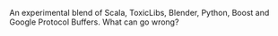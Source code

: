 An experimental blend of Scala, ToxicLibs, Blender, Python, Boost and Google Protocol Buffers. What can go wrong?

